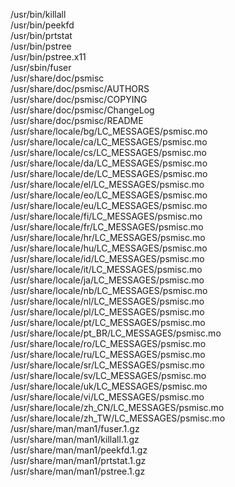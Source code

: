 /usr/bin/killall  
/usr/bin/peekfd  
/usr/bin/prtstat  
/usr/bin/pstree  
/usr/bin/pstree.x11  
/usr/sbin/fuser  
/usr/share/doc/psmisc  
/usr/share/doc/psmisc/AUTHORS  
/usr/share/doc/psmisc/COPYING  
/usr/share/doc/psmisc/ChangeLog  
/usr/share/doc/psmisc/README  
/usr/share/locale/bg/LC\_MESSAGES/psmisc.mo  
/usr/share/locale/ca/LC\_MESSAGES/psmisc.mo  
/usr/share/locale/cs/LC\_MESSAGES/psmisc.mo  
/usr/share/locale/da/LC\_MESSAGES/psmisc.mo  
/usr/share/locale/de/LC\_MESSAGES/psmisc.mo  
/usr/share/locale/el/LC\_MESSAGES/psmisc.mo  
/usr/share/locale/eo/LC\_MESSAGES/psmisc.mo  
/usr/share/locale/eu/LC\_MESSAGES/psmisc.mo  
/usr/share/locale/fi/LC\_MESSAGES/psmisc.mo  
/usr/share/locale/fr/LC\_MESSAGES/psmisc.mo  
/usr/share/locale/hr/LC\_MESSAGES/psmisc.mo  
/usr/share/locale/hu/LC\_MESSAGES/psmisc.mo  
/usr/share/locale/id/LC\_MESSAGES/psmisc.mo  
/usr/share/locale/it/LC\_MESSAGES/psmisc.mo  
/usr/share/locale/ja/LC\_MESSAGES/psmisc.mo  
/usr/share/locale/nb/LC\_MESSAGES/psmisc.mo  
/usr/share/locale/nl/LC\_MESSAGES/psmisc.mo  
/usr/share/locale/pl/LC\_MESSAGES/psmisc.mo  
/usr/share/locale/pt/LC\_MESSAGES/psmisc.mo  
/usr/share/locale/pt\_BR/LC\_MESSAGES/psmisc.mo  
/usr/share/locale/ro/LC\_MESSAGES/psmisc.mo  
/usr/share/locale/ru/LC\_MESSAGES/psmisc.mo  
/usr/share/locale/sr/LC\_MESSAGES/psmisc.mo  
/usr/share/locale/sv/LC\_MESSAGES/psmisc.mo  
/usr/share/locale/uk/LC\_MESSAGES/psmisc.mo  
/usr/share/locale/vi/LC\_MESSAGES/psmisc.mo  
/usr/share/locale/zh\_CN/LC\_MESSAGES/psmisc.mo  
/usr/share/locale/zh\_TW/LC\_MESSAGES/psmisc.mo  
/usr/share/man/man1/fuser.1.gz  
/usr/share/man/man1/killall.1.gz  
/usr/share/man/man1/peekfd.1.gz  
/usr/share/man/man1/prtstat.1.gz  
/usr/share/man/man1/pstree.1.gz  
